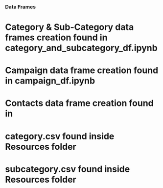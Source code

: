 ### Data Frames
# Category & Sub-Category data frames creation found in category_and_subcategory_df.ipynb
# Campaign data frame creation found in campaign_df.ipynb
# Contacts data frame creation found in 
# category.csv found inside Resources folder
# subcategory.csv found inside Resources folder

